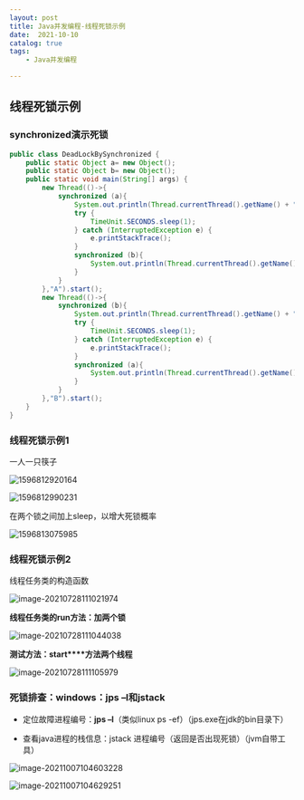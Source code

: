 ```yaml
---
layout: post
title: Java并发编程-线程死锁示例
date:  2021-10-10
catalog: true
tags:
    - Java并发编程

---
```


## 线程死锁示例

### synchronized演示死锁

```java
public class DeadLockBySynchronized {
    public static Object a= new Object();
    public static Object b= new Object();
    public static void main(String[] args) {
        new Thread(()->{
            synchronized (a){
                System.out.println(Thread.currentThread().getName() + "持有锁a，试图获取锁b");
                try {
                    TimeUnit.SECONDS.sleep(1);
                } catch (InterruptedException e) {
                    e.printStackTrace();
                }
                synchronized (b){
                    System.out.println(Thread.currentThread().getName() + "获取锁b");
                }
            }
        },"A").start();
        new Thread(()->{
            synchronized (b){
                System.out.println(Thread.currentThread().getName() + "持有锁b，试图获取锁a");
                try {
                    TimeUnit.SECONDS.sleep(1);
                } catch (InterruptedException e) {
                    e.printStackTrace();
                }
                synchronized (a){
                    System.out.println(Thread.currentThread().getName() + "获取锁a");
                }
            }
        },"B").start();
    }
}
```



### 线程死锁示例1

一人一只筷子

![1596812920164](https://gitee.com/chrisxyq/picgo/raw/master/img/1596812920164.png)

![1596812990231](https://gitee.com/chrisxyq/picgo/raw/master/img/1596812990231.png)

在两个锁之间加上sleep，以增大死锁概率

![1596813075985](https://gitee.com/chrisxyq/picgo/raw/master/img/1596813075985.png)

### 线程死锁示例2

线程任务类的构造函数

![image-20210728111021974](https://gitee.com/chrisxyq/picgo/raw/master/https://gitee.com/chrisxyq/image-20210728111021974.png)

**线程任务类的run方法：加两个锁**

![image-20210728111044038](https://gitee.com/chrisxyq/picgo/raw/master/https://gitee.com/chrisxyq/image-20210728111044038.png)

**测试方法：start****方法两个线程**

![image-20210728111105979](https://gitee.com/chrisxyq/picgo/raw/master/https://gitee.com/chrisxyq/image-20210728111105979.png)

### **死锁排查：windows：jps –l和jstack** 

- 定位故障进程编号：**jps –l**（类似linux ps -ef）（jps.exe在jdk的bin目录下）

- 查看java进程的栈信息：jstack 进程编号（返回是否出现死锁）（jvm自带工具）

![image-20211007104603228](https://gitee.com/chrisxyq/picgo/raw/master/https://gitee.com/chrisxyq/image-20211007104603228.png)

![image-20211007104629251](https://gitee.com/chrisxyq/picgo/raw/master/https://gitee.com/chrisxyq/image-20211007104629251.png)